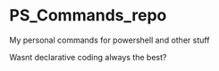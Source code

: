 # PS_Commands_repo
My personal commands for powershell and other stuff


Wasnt declarative coding always the best?
